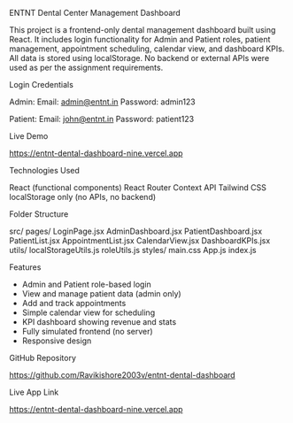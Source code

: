  ENTNT Dental Center Management Dashboard

This project is a frontend-only dental management dashboard built using React. It includes login functionality for Admin and Patient roles, patient management, appointment scheduling, calendar view, and dashboard KPIs. All data is stored using localStorage. No backend or external APIs were used as per the assignment requirements.

Login Credentials

Admin:
Email: admin@entnt.in
Password: admin123

Patient:
Email: john@entnt.in
Password: patient123

Live Demo

https://entnt-dental-dashboard-nine.vercel.app

Technologies Used

React (functional components)
React Router
Context API
Tailwind CSS
localStorage only (no APIs, no backend)

Folder Structure

src/
  pages/
    LoginPage.jsx
    AdminDashboard.jsx
    PatientDashboard.jsx
    PatientList.jsx
    AppointmentList.jsx
    CalendarView.jsx
    DashboardKPIs.jsx
  utils/
    localStorageUtils.js
    roleUtils.js
  styles/
    main.css
  App.js
  index.js

Features

- Admin and Patient role-based login
- View and manage patient data (admin only)
- Add and track appointments
- Simple calendar view for scheduling
- KPI dashboard showing revenue and stats
- Fully simulated frontend (no server)
- Responsive design

GitHub Repository

https://github.com/Ravikishore2003v/entnt-dental-dashboard

Live App Link

https://entnt-dental-dashboard-nine.vercel.app
